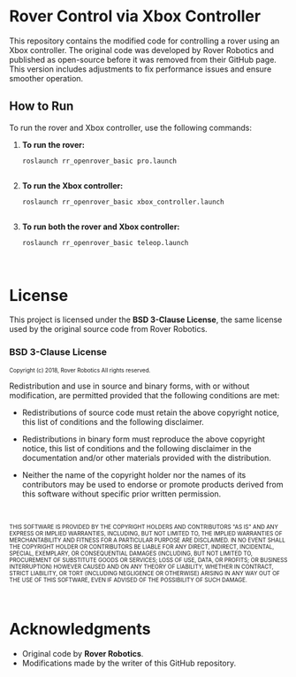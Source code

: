 ﻿
# Rover Control via Xbox Controller


This repository contains the modified code for controlling a rover using an Xbox controller. The original code was developed by Rover Robotics and published as open-source before it was removed from their GitHub page. This version includes adjustments to fix performance issues and ensure smoother operation. <br>




## How to Run

To run the rover and Xbox controller, use the following commands:

1. **To run the rover:**

   ```bash
   roslaunch rr_openrover_basic pro.launch



2. **To run the Xbox controller:**

   ```bash
   roslaunch rr_openrover_basic xbox_controller.launch



3. **To run both the rover and Xbox controller:**

   ```bash
   roslaunch rr_openrover_basic teleop.launch


<br>


# License

This project is licensed under the **BSD 3-Clause License**, the same license used by the original source code from Rover Robotics.<br>



### BSD 3-Clause License

<p style="font-size:10px">
Copyright (c) 2018, Rover Robotics  
All rights reserved.

Redistribution and use in source and binary forms, with or without
modification, are permitted provided that the following conditions are met:

* Redistributions of source code must retain the above copyright notice, this
  list of conditions and the following disclaimer.

* Redistributions in binary form must reproduce the above copyright notice,
  this list of conditions and the following disclaimer in the documentation
  and/or other materials provided with the distribution.

* Neither the name of the copyright holder nor the names of its
  contributors may be used to endorse or promote products derived from
  this software without specific prior written permission.</p><br>


<p style="font-size:10px">
THIS SOFTWARE IS PROVIDED BY THE COPYRIGHT HOLDERS AND CONTRIBUTORS "AS IS"
AND ANY EXPRESS OR IMPLIED WARRANTIES, INCLUDING, BUT NOT LIMITED TO, THE
IMPLIED WARRANTIES OF MERCHANTABILITY AND FITNESS FOR A PARTICULAR PURPOSE ARE
DISCLAIMED. IN NO EVENT SHALL THE COPYRIGHT HOLDER OR CONTRIBUTORS BE LIABLE
FOR ANY DIRECT, INDIRECT, INCIDENTAL, SPECIAL, EXEMPLARY, OR CONSEQUENTIAL
DAMAGES (INCLUDING, BUT NOT LIMITED TO, PROCUREMENT OF SUBSTITUTE GOODS OR
SERVICES; LOSS OF USE, DATA, OR PROFITS; OR BUSINESS INTERRUPTION) HOWEVER
CAUSED AND ON ANY THEORY OF LIABILITY, WHETHER IN CONTRACT, STRICT LIABILITY,
OR TORT (INCLUDING NEGLIGENCE OR OTHERWISE) ARISING IN ANY WAY OUT OF THE USE
OF THIS SOFTWARE, EVEN IF ADVISED OF THE POSSIBILITY OF SUCH DAMAGE.</p><br>




# Acknowledgments

- Original code by **Rover Robotics**.
- Modifications made by the writer of this GitHub repository.


